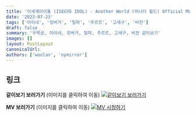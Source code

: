 ```yaml
---
title: '이세계아이돌 (ISEGYE IDOL) - Another World (어나더 월드) Official MV'
date: '2023-07-23'
tags: ['아이네', '징버거', '릴파', '주르르', '고세구', '비챤']
draft: false
summary: '우왁굳, 아이네, 징버거, 릴파, 주르르, 고세구, 비챤 같이보기'
images: []
layout: PostLayout
canonicalUrl:
authors: ['woolan', 'nymirror']
---
```


## 링크

**같이보기 보러가기** (이미지를 클릭하여 이동)
[![같이보기 보러가기](https://cdn.discordapp.com/attachments/1136601898116464710/1137050327938506852/logo.png)](https://youtu.be/T1-TKk3xVIc)

**MV 보러가기** (이미지를 클릭하여 이동)
[![MV 시청하기](https://i.ytimg.com/vi/8KTFf2X-ago/maxresdefault.jpg)](https://youtu.be/8KTFf2X-ago)
